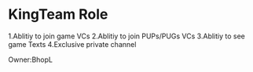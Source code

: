 # KingTeam Role

1.Ablitiy to join game VCs
2.Ablitiy to join PUPs/PUGs VCs
3.Ablitiy to see game Texts
4.Exclusive private channel

Owner:BhopL
